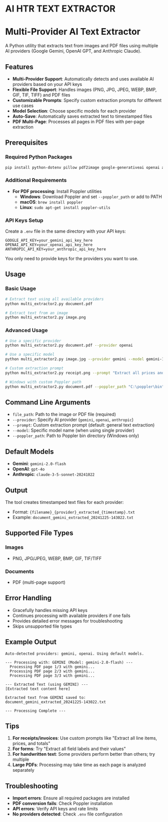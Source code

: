 # AI HTR TEXT EXTRACTOR

# Multi-Provider AI Text Extractor

A Python utility that extracts text from images and PDF files using multiple AI providers (Google Gemini, OpenAI GPT, and Anthropic Claude).

## Features

- **Multi-Provider Support**: Automatically detects and uses available AI providers based on your API keys
- **Flexible File Support**: Handles images (PNG, JPG, JPEG, WEBP, BMP, GIF, TIF, TIFF) and PDF files
- **Customizable Prompts**: Specify custom extraction prompts for different use cases
- **Model Selection**: Choose specific models for each provider
- **Auto-Save**: Automatically saves extracted text to timestamped files
- **PDF Multi-Page**: Processes all pages in PDF files with per-page extraction

## Prerequisites

### Required Python Packages

```bash
pip install python-dotenv pillow pdf2image google-generativeai openai anthropic
```

### Additional Requirements

- **For PDF processing**: Install Poppler utilities
  - **Windows**: Download Poppler and set `--poppler_path` or add to PATH
  - **macOS**: `brew install poppler`
  - **Linux**: `sudo apt-get install poppler-utils`

### API Keys Setup

Create a `.env` file in the same directory with your API keys:

```env
GOOGLE_API_KEY=your_gemini_api_key_here
OPENAI_API_KEY=your_openai_api_key_here
ANTHROPIC_API_KEY=your_anthropic_api_key_here
```

You only need to provide keys for the providers you want to use.

## Usage

### Basic Usage

```bash
# Extract text using all available providers
python multi_extractor2.py document.pdf

# Extract text from an image
python multi_extractor2.py image.png
```

### Advanced Usage

```bash
# Use a specific provider
python multi_extractor2.py document.pdf --provider openai

# Use a specific model
python multi_extractor2.py image.jpg --provider gemini --model gemini-1.5-flash-latest

# Custom extraction prompt
python multi_extractor2.py receipt.png --prompt "Extract all prices and item names from this receipt"

# Windows with custom Poppler path
python multi_extractor2.py document.pdf --poppler_path "C:\poppler\bin"
```

## Command Line Arguments

- `file_path`: Path to the image or PDF file (required)
- `--provider`: Specify AI provider (`gemini`, `openai`, `anthropic`)
- `--prompt`: Custom extraction prompt (default: general text extraction)
- `--model`: Specific model name (when using single provider)
- `--poppler_path`: Path to Poppler bin directory (Windows only)

## Default Models

- **Gemini**: `gemini-2.0-flash`
- **OpenAI**: `gpt-4o`
- **Anthropic**: `claude-3-5-sonnet-20241022`

## Output

The tool creates timestamped text files for each provider:
- Format: `{filename}_{provider}_extracted_{timestamp}.txt`
- Example: `document_gemini_extracted_20241225-143022.txt`

## Supported File Types

### Images
- PNG, JPG/JPEG, WEBP, BMP, GIF, TIF/TIFF

### Documents
- PDF (multi-page support)

## Error Handling

- Gracefully handles missing API keys
- Continues processing with available providers if one fails
- Provides detailed error messages for troubleshooting
- Skips unsupported file types

## Example Output

```
Auto-detected providers: gemini, openai. Using default models.

--- Processing with: GEMINI (Model: gemini-2.0-flash) ---
  Processing PDF page 1/3 with gemini...
  Processing PDF page 2/3 with gemini...
  Processing PDF page 3/3 with gemini...

--- Extracted Text (using GEMINI) ---
[Extracted text content here]

Extracted text from GEMINI saved to: document_gemini_extracted_20241225-143022.txt

--- Processing Complete ---
```

## Tips

1. **For receipts/invoices**: Use custom prompts like "Extract all line items, prices, and totals"
2. **For forms**: Try "Extract all field labels and their values"
3. **For handwritten text**: Some providers perform better than others; try multiple
4. **Large PDFs**: Processing may take time as each page is analyzed separately

## Troubleshooting

- **Import errors**: Ensure all required packages are installed
- **PDF conversion fails**: Check Poppler installation
- **API errors**: Verify API keys and rate limits
- **No providers detected**: Check `.env` file configuration
